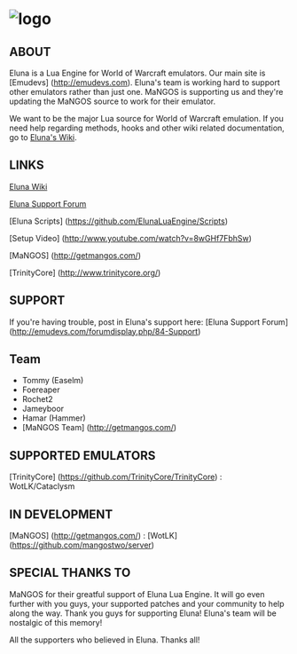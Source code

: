 # ![logo](https://dl.dropbox.com/u/98478761/eluna-DBCA-Designs.png)

## ABOUT

Eluna is a Lua Engine for World of Warcraft emulators. Our main site is [Emudevs] (http://emudevs.com). Eluna's team is working hard to support other emulators rather than just one. MaNGOS is supporting us and they're updating the MaNGOS source to work for their emulator. 


We want to be the major Lua source for World of Warcraft emulation. If you need help regarding methods, hooks and other wiki related documentation, go to [Eluna's Wiki](http://wiki.emudevs.com/doku.php?id=eluna).


## LINKS

[Eluna Wiki](http://wiki.emudevs.com/doku.php?id=eluna)

[Eluna Support Forum](http://emudevs.com)

[Eluna Scripts] (https://github.com/ElunaLuaEngine/Scripts)

[Setup Video] (http://www.youtube.com/watch?v=8wGHf7FbhSw)

[MaNGOS] (http://getmangos.com/)

[TrinityCore] (http://www.trinitycore.org/)

## SUPPORT

If you're having trouble, post in Eluna's support here: [Eluna Support Forum] (http://emudevs.com/forumdisplay.php/84-Support)

## Team

* Tommy (Easelm)
* Foereaper
* Rochet2
* Jameyboor
* Hamar (Hammer)
* [MaNGOS Team] (http://getmangos.com/)

## SUPPORTED EMULATORS

[TrinityCore] (https://github.com/TrinityCore/TrinityCore) : WotLK/Cataclysm
		
## IN DEVELOPMENT
[MaNGOS] (http://getmangos.com/) : [WotLK] (https://github.com/mangostwo/server)

## SPECIAL THANKS TO

MaNGOS for their greatful support of Eluna Lua Engine. It will go even further with you guys, your supported patches and your community to help along the way. Thank you guys for supporting Eluna! Eluna's team will be nostalgic of this memory!

All the supporters who believed in Eluna. Thanks all!